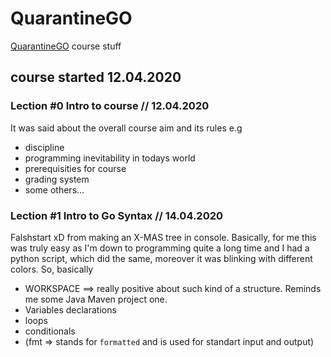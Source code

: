 # QuarantineGO
[QuarantineGO](https://quarantinego.online) course stuff

## course started 12.04.2020

### Lection #0 Intro to course // 12.04.2020
It was said about the overall course aim and its rules e.g
* discipline 
* programming inevitability in todays world
* prerequisities for course 
* grading system
* some others... 

### Lection #1 Intro to Go Syntax // 14.04.2020
Falshstart xD from making an X-MAS tree in console. Basically, for me this was truly easy as I'm down to programming quite a long time and I had a python script, which did the same, moreover it was blinking with different colors. So, basically
* WORKSPACE ==> really positive about such kind of a structure. Reminds me some Java Maven project one.
* Variables declarations
* loops
* conditionals
* (fmt => stands for `formatted` and is used for standart input and output)